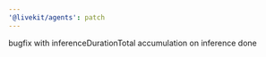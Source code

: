```yaml
---
'@livekit/agents': patch
---
```


bugfix with inferenceDurationTotal accumulation on inference done
